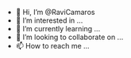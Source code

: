 - 👋 Hi, I’m @RaviCamaros
- 👀 I’m interested in ...
- 🌱 I’m currently learning ...
- 💞️ I’m looking to collaborate on ...
- 📫 How to reach me ...

<!---
RaviCamaros/RaviCamaros is a ✨ special ✨ repository because its `README.md` (this file) appears on your GitHub profile.
You can click the Preview link to take a look at your changes.
--->
